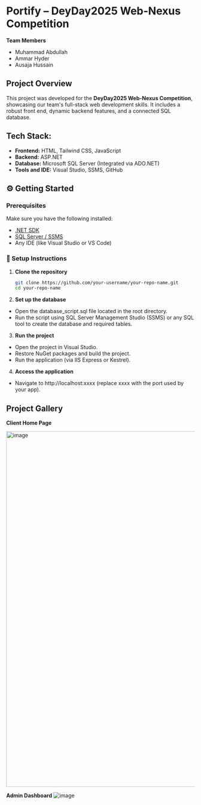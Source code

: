 # Portify – DeyDay2025 Web-Nexus Competition

**Team Members**  
- Muhammad Abdullah  
- Ammar Hyder  
- Ausaja Hussain  

## Project Overview  
This project was developed for the **DeyDay2025 Web-Nexus Competition**, showcasing our team's full-stack web development skills. It includes a robust front end, dynamic backend features, and a connected SQL database.

## Tech Stack:
- **Frontend:** HTML, Tailwind CSS, JavaScript
- **Backend:** ASP.NET
- **Database:** Microsoft SQL Server (Integrated via ADO.NET)
- **Tools and IDE:** Visual Studio, SSMS, GitHub

## ⚙️ Getting Started  

### Prerequisites  
Make sure you have the following installed:  
- [.NET SDK](https://dotnet.microsoft.com/en-us/download)  
- [SQL Server / SSMS](https://learn.microsoft.com/en-us/sql/ssms/download-sql-server-management-studio-ssms)  
- Any IDE (like Visual Studio or VS Code)  

### 🔧 Setup Instructions  

1. **Clone the repository**
   ```bash
   git clone https://github.com/your-username/your-repo-name.git
   cd your-repo-name
   
2. **Set up the database**
- Open the database_script.sql file located in the root directory.
- Run the script using SQL Server Management Studio (SSMS) or any SQL tool to create the database and required tables.

3. **Run the project**
- Open the project in Visual Studio.
- Restore NuGet packages and build the project.
- Run the application (via IIS Express or Kestrel).

4. **Access the application**
- Navigate to http://localhost:xxxx (replace xxxx with the port used by your app).

## Project Gallery

**Client Home Page**

<img width="949" alt="image" src="https://github.com/user-attachments/assets/595eb2f8-3ab9-42bf-b00b-74798daa5692" />

**Admin Dashboard**
![image](https://github.com/user-attachments/assets/ace77120-c8db-42a7-aad7-dd70a1546fe7)




